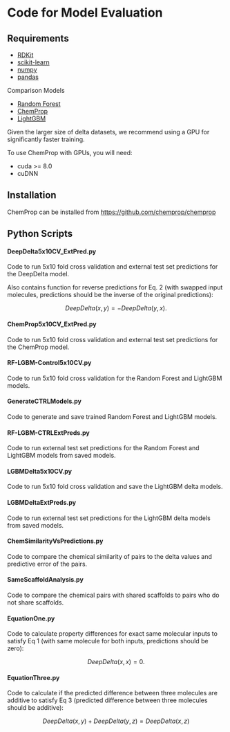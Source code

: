 # Code for Model Evaluation

## Requirements
* [RDKit](https://www.rdkit.org/docs/Install.html)
* [scikit-learn](https://scikit-learn.org/stable/)
* [numpy](https://numpy.org/)
* [pandas](https://github.com/pandas-dev/pandas)

Comparison Models
* [Random Forest](https://scikit-learn.org/stable/modules/generated/sklearn.ensemble.RandomForestRegressor.html)
* [ChemProp](https://github.com/chemprop/chemprop)
* [LightGBM](https://www.microsoft.com/en-us/research/project/lightgbm/)

Given the larger size of delta datasets, we recommend using a GPU for significantly faster training.

To use ChemProp with GPUs, you will need:
* cuda >= 8.0
* cuDNN


## Installation
ChemProp can be installed from https://github.com/chemprop/chemprop 

## Python Scripts

#### DeepDelta5x10CV_ExtPred.py
Code to run 5x10 fold cross validation and external test set predictions for the DeepDelta model. 

Also contains function for reverse predictions for Eq. 2 (with swapped input molecules, predictions should be the inverse of the original predictions):
```math
DeepDelta(x,y)= -DeepDelta(y,x).
```

#### ChemProp5x10CV_ExtPred.py
Code to run 5x10 fold cross validation and external test set predictions for the ChemProp model. 

#### RF-LGBM-Control5x10CV.py
Code to run 5x10 fold cross validation for the Random Forest and LightGBM models. 

#### GenerateCTRLModels.py
Code to generate and save trained Random Forest and LightGBM models.

#### RF-LGBM-CTRLExtPreds.py
Code to run external test set predictions for the Random Forest and LightGBM models from saved models. 

#### LGBMDelta5x10CV.py
Code to run 5x10 fold cross validation and save the LightGBM delta models. 

#### LGBMDeltaExtPreds.py
Code to run external test set predictions for the LightGBM delta models from saved models.  

#### ChemSimilarityVsPredictions.py
Code to compare the chemical similarity of pairs to the delta values and predictive error of the pairs. 

#### SameScaffoldAnalysis.py
Code to compare the chemical pairs with shared scaffolds to pairs who do not share scaffolds. 

#### EquationOne.py
Code to calculate property differences for exact same molecular inputs to satisfy Eq 1 (with same molecule for both inputs, predictions should be zero): 
```math
DeepDelta(x,x)= 0. 
```

#### EquationThree.py
Code to calculate if the predicted difference between three molecules are additive to satisfy Eq 3 (predicted difference between three molecules should be additive):
```math
DeepDelta(x,y) + DeepDelta(y,z)= DeepDelta(x,z)
```
